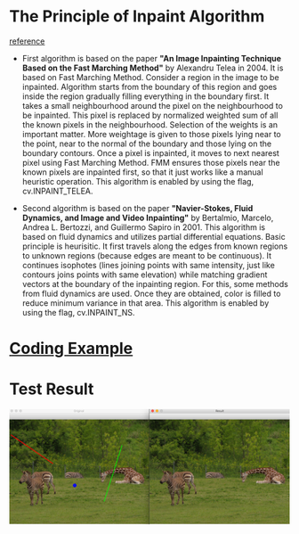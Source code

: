 # The Principle of Inpaint Algorithm
[reference](https://docs.opencv.org/master/df/d3d/tutorial_py_inpainting.html)
   - First algorithm is based on the paper **"An Image Inpainting Technique Based on the Fast Marching Method"** by Alexandru Telea in 2004. It is based on Fast Marching Method. Consider a region in the image to be inpainted. Algorithm starts from the boundary of this region and goes inside the region gradually filling everything in the boundary first. It takes a small neighbourhood around the pixel on the neighbourhood to be inpainted. This pixel is replaced by normalized weighted sum of all the known pixels in the neighbourhood. Selection of the weights is an important matter. More weightage is given to those pixels lying near to the point, near to the normal of the boundary and those lying on the boundary contours. Once a pixel is inpainted, it moves to next nearest pixel using Fast Marching Method. FMM ensures those pixels near the known pixels are inpainted first, so that it just works like a manual heuristic operation. This algorithm is enabled by using the flag, cv.INPAINT_TELEA.

  - Second algorithm is based on the paper **"Navier-Stokes, Fluid Dynamics, and Image and Video Inpainting"** by Bertalmio, Marcelo, Andrea L. Bertozzi, and Guillermo Sapiro in 2001. This algorithm is based on fluid dynamics and utilizes partial differential equations. Basic principle is heurisitic. It first travels along the edges from known regions to unknown regions (because edges are meant to be continuous). It continues isophotes (lines joining points with same intensity, just like contours joins points with same elevation) while matching gradient vectors at the boundary of the inpainting region. For this, some methods from fluid dynamics are used. Once they are obtained, color is filled to reduce minimum variance in that area. This algorithm is enabled by using the flag, cv.INPAINT_NS.


# [Coding Example](https://github.com/xidaniel/OpenCV-Practices/blob/master/sources%20code/inpainting.py)
      
# Test Result
<img src="https://github.com/xidaniel/OpenCV-Practices/blob/master/Images/inpaint.png"  alt="Person in right" align=center />
